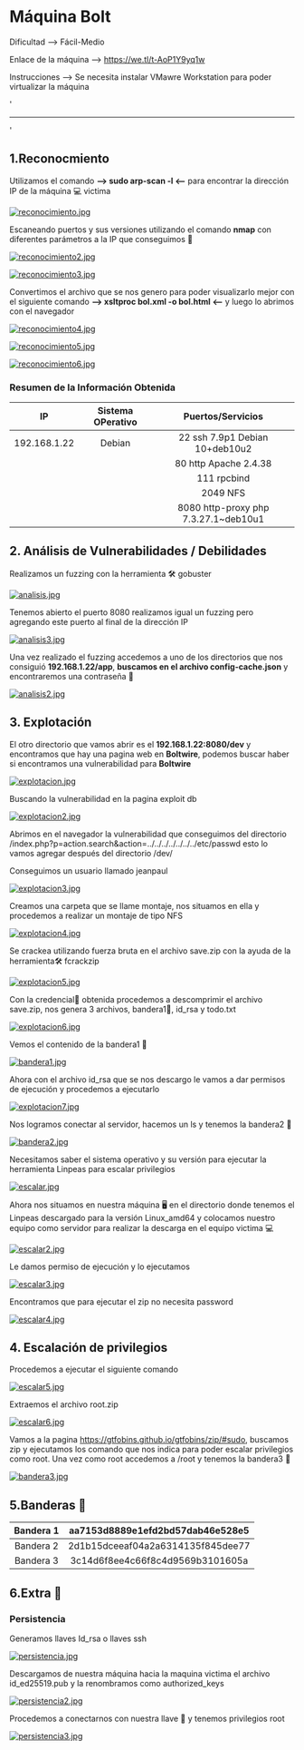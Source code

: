 # Máquina Bolt

Dificultad --> Fácil-Medio 

Enlace de la máquina --> https://we.tl/t-AoP1Y9yq1w

Instrucciones --> Se necesita instalar VMawre Workstation para poder virtualizar la máquina

'

-------------------------------------------------------------------------------------------------------------------------------------------------------------------

'

## 1.Reconocmiento

Utilizamos el comando **--> sudo arp-scan -l <--** para encontrar la dirección IP de la máquina 💻 victima

[![reconocimiento.jpg](https://i.postimg.cc/hPT1jFBV/reconocimiento.jpg)](https://postimg.cc/tYRxSM7g)


Escaneando puertos y sus versiones utilizando el comando **nmap** con diferentes parámetros a la IP que conseguimos 🔎

[![reconocimiento2.jpg](https://i.postimg.cc/t4DPZpmn/reconocimiento2.jpg)](https://postimg.cc/fVtk1nsM)


[![reconocimiento3.jpg](https://i.postimg.cc/HW5y0Qhg/reconocimiento3.jpg)](https://postimg.cc/6TWqtGKj)


Convertimos el archivo que se nos genero para poder visualizarlo mejor con el siguiente comando **--> xsltproc bol.xml -o bol.html <--** y luego lo abrimos con el navegador


[![reconocimiento4.jpg](https://i.postimg.cc/90VFYqDm/reconocimiento4.jpg)](https://postimg.cc/2bcDzydM)


[![reconocimiento5.jpg](https://i.postimg.cc/MHDZPKBy/reconocimiento5.jpg)](https://postimg.cc/8f7VsGt5)


[![reconocimiento6.jpg](https://i.postimg.cc/bNywGkXL/reconocimiento6.jpg)](https://postimg.cc/gr7WQw26)



### Resumen de la Información Obtenida

|IP             | Sistema OPerativo | Puertos/Servicios                   | 
|:------------: |:-----------------:| :----------------------------------:| 
| 192.168.1.22  | Debian            | 22 ssh 7.9p1 Debian 10+deb10u2      |
|               |                   | 80 http Apache 2.4.38               |
|               |                   | 111 rpcbind                         |
|               |                   | 2049 NFS                            |
|               |                   | 8080 http-proxy php 7.3.27.1~deb10u1|



## 2. Análisis de Vulnerabilidades / Debilidades

Realizamos un fuzzing con la herramienta 🛠️ gobuster

[![analisis.jpg](https://i.postimg.cc/13F2s7Wd/analisis.jpg)](https://postimg.cc/YvpbxRBN)


Tenemos abierto el puerto 8080 realizamos igual un fuzzing pero agregando este puerto al final de la dirección IP

[![analisis3.jpg](https://i.postimg.cc/J0Bv0Trt/analisis3.jpg)](https://postimg.cc/CnSm6sfV)


Una vez realizado el fuzzing accedemos a uno de los directorios que nos consiguió **192.168.1.22/app**, **buscamos en el archivo config-cache.json** y encontraremos una contraseña 🔑


[![analisis2.jpg](https://i.postimg.cc/3xZ6k0Tj/analisis2.jpg)](https://postimg.cc/w17FPv33)



## 3. Explotación

El otro directorio que vamos abrir es el **192.168.1.22:8080/dev** y encontramos que hay una pagina web en **Boltwire**, podemos buscar haber si encontramos una vulnerabilidad para **Boltwire**


[![explotacion.jpg](https://i.postimg.cc/7PJmkfYL/explotacion.jpg)](https://postimg.cc/jCKz6qfV)


Buscando la vulnerabilidad en la pagina exploit db


[![explotacion2.jpg](https://i.postimg.cc/CKZfqn2B/explotacion2.jpg)](https://postimg.cc/DWTZV0nn)


Abrimos en el navegador la vulnerabilidad que conseguimos del directorio /index.php?p=action.search&action=../../../../../../../etc/passwd esto lo vamos agregar después del directorio /dev/

Conseguimos un usuario llamado jeanpaul

[![explotacion3.jpg](https://i.postimg.cc/VN6nYV18/explotacion3.jpg)](https://postimg.cc/5Xh6gp67)


Creamos una carpeta que se llame montaje, nos situamos en ella y procedemos a realizar un montaje de tipo NFS


[![explotacion4.jpg](https://i.postimg.cc/xCZkTf5G/explotacion4.jpg)](https://postimg.cc/S2WQgpwj)


Se crackea utilizando fuerza bruta en el archivo save.zip con la ayuda de la herramienta🛠️ fcrackzip


[![explotacion5.jpg](https://i.postimg.cc/c1QgNSY3/explotacion5.jpg)](https://postimg.cc/V5kLj2Ks)


Con la credencial🔑 obtenida procedemos a descomprimir el archivo save.zip, nos genera 3 archivos, bandera1🚩, id_rsa y todo.txt

[![explotacion6.jpg](https://i.postimg.cc/NMvsNKdz/explotacion6.jpg)](https://postimg.cc/zLpYvGZC)


Vemos el contenido de la bandera1 🚩

[![bandera1.jpg](https://i.postimg.cc/tgWyVX9t/bandera1.jpg)](https://postimg.cc/7CHjFrGf)


Ahora con el archivo id_rsa que se nos descargo le vamos a dar permisos de ejecución y procedemos a ejecutarlo


[![explotacion7.jpg](https://i.postimg.cc/nhQf6H9b/explotacion7.jpg)](https://postimg.cc/FYm6SXxD)


 Nos logramos conectar al servidor, hacemos un ls y tenemos la bandera2 🚩

 [![bandera2.jpg](https://i.postimg.cc/N07ScLgV/bandera2.jpg)](https://postimg.cc/bGr30ySH)


 Necesitamos saber el sistema operativo y su versión para ejecutar la herramienta Linpeas para escalar privilegios 


[![escalar.jpg](https://i.postimg.cc/Mpt3PNd2/escalar.jpg)](https://postimg.cc/hXz0hCkp)


Ahora nos situamos en nuestra máquina 🖥️ en el directorio donde tenemos el Linpeas descargado para la versión Linux_amd64 y colocamos nuestro equipo como servidor para realizar la descarga en el equipo victima 💻


[![escalar2.jpg](https://i.postimg.cc/8PzZFtTZ/escalar2.jpg)](https://postimg.cc/WtxGCmFZ)


Le damos permiso de ejecución y lo ejecutamos


[![escalar3.jpg](https://i.postimg.cc/4xrPSGV0/escalar3.jpg)](https://postimg.cc/rDN5DvhG)


Encontramos que para ejecutar el zip no necesita password


[![escalar4.jpg](https://i.postimg.cc/9FkYD28f/escalar4.jpg)](https://postimg.cc/jLz71prV)


## 4. Escalación de privilegios

Procedemos a ejecutar el siguiente comando


[![escalar5.jpg](https://i.postimg.cc/8C4FrBpb/escalar5.jpg)](https://postimg.cc/944X69q4)


Extraemos el archivo root.zip


[![escalar6.jpg](https://i.postimg.cc/sDfV0QrM/escalar6.jpg)](https://postimg.cc/6TSJ8QTK)


Vamos a la pagina https://gtfobins.github.io/gtfobins/zip/#sudo, buscamos zip y ejecutamos los comando que nos indica para poder escalar privilegios como root. Una vez como root accedemos a /root y tenemos la bandera3 🚩


[![bandera3.jpg](https://i.postimg.cc/gjQNRLyg/bandera3.jpg)](https://postimg.cc/FkbyXRBS)


## 5.Banderas 🏁

|Bandera 1 | aa7153d8889e1efd2bd57dab46e528e5 |
|:--------:|:--------------------------------:|
|Bandera 2 | 2d1b15dceeaf04a2a6314135f845dee77|
|Bandera 3 | 3c14d6f8ee4c66f8c4d9569b3101605a |


## 6.Extra 🚨


### Persistencia


Generamos llaves Id_rsa o llaves ssh


[![persistencia.jpg](https://i.postimg.cc/QC2JVGsP/persistencia.jpg)](https://postimg.cc/dZ9ySfhm)


Descargamos de nuestra máquina hacia la maquina victima el archivo id_ed25519.pub y la renombramos como authorized_keys


[![persistencia2.jpg](https://i.postimg.cc/7PdFS5Lv/persistencia2.jpg)](https://postimg.cc/G9PgChYz)


Procedemos a conectarnos con nuestra llave 🔑 y tenemos privilegios root


[![persistencia3.jpg](https://i.postimg.cc/fRh1g1XB/persistencia3.jpg)](https://postimg.cc/ykvfDQLZ)


